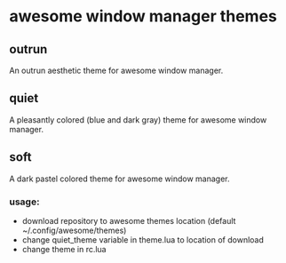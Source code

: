 awesome window manager themes
=============
outrun
-------------
An outrun aesthetic theme for awesome window manager.

quiet
-------------
A pleasantly colored (blue and dark gray) theme for awesome window manager.

soft
-------------
A dark pastel colored theme for awesome window manager.

### usage:
- download repository to awesome themes location (default ~/.config/awesome/themes)
- change quiet\_theme variable in theme.lua to location of download
- change theme in rc.lua
